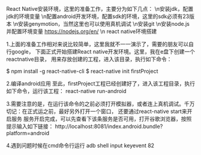 
React Native安装环境，这里的准备工作，主要分为如下几点：
   \n安装jdk，配置jdk的环境变量
   \n配置android开发环境，配置sdk的环境，这里的sdk必须有23版本
   \n安装genymotion，当然这里也可以使用真机调试
   \n安装git
   \n安装node.js 并配置环境变量 https://nodejs.org/en/
  \n react native环境搭建

1.上面的准备工作相对来说比较简单，这里我就不一一演示了，需要的朋友可以自行google，
下面正式开始搭建React native开发环境。这里，我在e盘下创建一个reactnative目录，
用来存放创建的工程，进入该目录，执行如下命令：

$ npm install -g react-native-cli
$ react-native init firstProject


2.编译android应用  至此，firstProject工程已经创建好了，进入该工程目录，执行如下命令，运行该工程：
react-native run-android

3.需要注意的是，在运行该命令的之前必须打开模拟器，或者连上真机调试。千万切记：在正式运之前，最好另外打开一个窗口，
还要通过react-native start来开启服务
服务开启完成，可以先查看下该条服务是否可用，打开谷歌浏览器，按照提示输入如下链接： 
http://localhost:8081/index.android.bundle?platform=android 

4.遇到问题时候在cmd命令行运行 adb shell input keyevent 82
